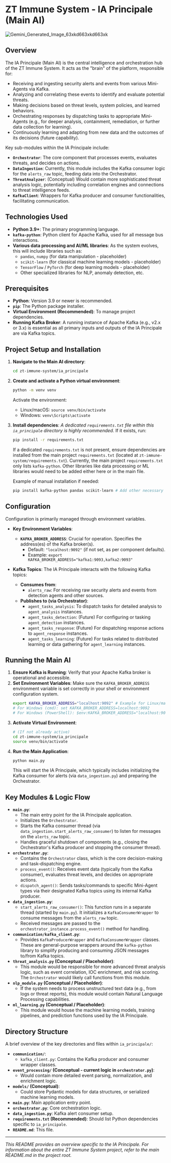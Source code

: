 # ZT Immune System - IA Principale (Main AI)


![Gemini_Generated_Image_63xkd663xkd663xk](https://github.com/user-attachments/assets/6dfc739b-469a-431e-981f-c46dd8622eb6)




## Overview

The IA Principale (Main AI) is the central intelligence and orchestration hub of the ZT Immune System. It acts as the "brain" of the platform, responsible for:

-   Receiving and ingesting security alerts and events from various Mini-Agents via Kafka.
-   Analyzing and correlating these events to identify and evaluate potential threats.
-   Making decisions based on threat levels, system policies, and learned behaviors.
-   Orchestrating responses by dispatching tasks to appropriate Mini-Agents (e.g., for deeper analysis, containment, remediation, or further data collection for learning).
-   Continuously learning and adapting from new data and the outcomes of its decisions (future capability).

Key sub-modules within the IA Principale include:
-   **`Orchestrator`**: The core component that processes events, evaluates threats, and decides on actions.
-   **`DataIngestion`**: Currently, this module includes the Kafka consumer logic for the `alerts_raw` topic, feeding data into the Orchestrator.
-   **`ThreatAnalyzer`**: (Conceptual) Would contain more sophisticated threat analysis logic, potentially including correlation engines and connections to threat intelligence feeds.
-   **`KafkaClient`**: Wrappers for Kafka producer and consumer functionalities, facilitating communication.

## Technologies Used

-   **Python 3.9+**: The primary programming language.
-   **`kafka-python`**: Python client for Apache Kafka, used for all message bus interactions.
-   **Various data processing and AI/ML libraries**: As the system evolves, this will include libraries such as:
    -   `pandas`, `numpy` (for data manipulation - placeholder)
    -   `scikit-learn` (for classical machine learning models - placeholder)
    -   `TensorFlow` / `PyTorch` (for deep learning models - placeholder)
    -   Other specialized libraries for NLP, anomaly detection, etc.

## Prerequisites

-   **Python**: Version 3.9 or newer is recommended.
-   **`pip`**: The Python package installer.
-   **Virtual Environment (Recommended)**: To manage project dependencies.
-   **Running Kafka Broker**: A running instance of Apache Kafka (e.g., v2.x or 3.x) is essential as all primary inputs and outputs of the IA Principale are via Kafka topics.

## Project Setup and Installation

1.  **Navigate to the Main AI directory**:
    ```bash
    cd zt-immune-system/ia_principale
    ```

2.  **Create and activate a Python virtual environment**:
    ```bash
    python -m venv venv
    ```
    Activate the environment:
    -   Linux/macOS: `source venv/bin/activate`
    -   Windows: `venv\Scripts\activate`

3.  **Install dependencies**:
    *A dedicated `requirements.txt` file within this `ia_principale` directory is highly recommended.* If it exists, run:
    ```bash
    pip install -r requirements.txt
    ```
    If a dedicated `requirements.txt` is not present, ensure dependencies are installed from the main project `requirements.txt` (located at `zt-immune-system/requirements.txt`). Currently, the main project `requirements.txt` only lists `kafka-python`. Other libraries like data processing or ML libraries would need to be added either here or in the main file.

    Example of manual installation if needed:
    ```bash
    pip install kafka-python pandas scikit-learn # Add other necessary libraries
    ```

## Configuration

Configuration is primarily managed through environment variables.

-   **Key Environment Variables**:
    -   **`KAFKA_BROKER_ADDRESS`**: Crucial for operation. Specifies the address(es) of the Kafka broker(s).
        -   Default: `"localhost:9092"` (if not set, as per component defaults).
        -   Example: `export KAFKA_BROKER_ADDRESS="kafka1:9093,kafka2:9093"`

-   **Kafka Topics**:
    The IA Principale interacts with the following Kafka topics:
    -   **Consumes from**:
        -   `alerts_raw`: For receiving raw security alerts and events from detection agents and other sources.
    -   **Publishes to (via Orchestrator)**:
        -   `agent_tasks_analysis`: To dispatch tasks for detailed analysis to `agent_analysis` instances.
        -   `agent_tasks_detection`: (Future) For configuring or tasking `agent_detection` instances.
        -   `agent_tasks_response`: (Future) For dispatching response actions to `agent_response` instances.
        -   `agent_tasks_learning`: (Future) For tasks related to distributed learning or data gathering for `agent_learning` instances.

## Running the Main AI

1.  **Ensure Kafka is Running**: Verify that your Apache Kafka broker is operational and accessible.
2.  **Set Environment Variables**: Make sure the `KAFKA_BROKER_ADDRESS` environment variable is set correctly in your shell or environment configuration system.
    ```bash
    export KAFKA_BROKER_ADDRESS="localhost:9092" # Example for Linux/macOS
    # For Windows (cmd): set KAFKA_BROKER_ADDRESS=localhost:9092
    # For Windows (PowerShell): $env:KAFKA_BROKER_ADDRESS="localhost:9092"
    ```
3.  **Activate Virtual Environment**:
    ```bash
    # (If not already active)
    cd zt-immune-system/ia_principale
    source venv/bin/activate
    ```
4.  **Run the Main Application**:
    ```bash
    python main.py
    ```
    This will start the IA Principale, which typically includes initializing the Kafka consumer for alerts (via `data_ingestion.py`) and preparing the Orchestrator.

## Key Modules & Logic Flow

-   **`main.py`**:
    -   The main entry point for the IA Principale application.
    -   Initializes the `Orchestrator`.
    -   Starts the Kafka consumer thread (via `data_ingestion.start_alerts_raw_consumer`) to listen for messages on the `alerts_raw` topic.
    -   Handles graceful shutdown of components (e.g., closing the Orchestrator's Kafka producer and stopping the consumer thread).
-   **`orchestrator.py`**:
    -   Contains the `Orchestrator` class, which is the core decision-making and task-dispatching engine.
    -   `process_event()`: Receives event data (typically from the Kafka consumer), evaluates threat levels, and decides on appropriate actions.
    -   `dispatch_agent()`: Sends tasks/commands to specific Mini-Agent types via their designated Kafka topics using its internal Kafka producer.
-   **`data_ingestion.py`**:
    -   `start_alerts_raw_consumer()`: This function runs in a separate thread (started by `main.py`). It initializes a `KafkaConsumerWrapper` to consume messages from the `alerts_raw` topic.
    -   Received messages are passed to the `orchestrator_instance.process_event()` method for handling.
-   **`communication/kafka_client.py`**:
    -   Provides `KafkaProducerWrapper` and `KafkaConsumerWrapper` classes. These are general-purpose wrappers around the `kafka-python` library to simplify producing and consuming JSON messages to/from Kafka topics.
-   **`threat_analysis.py` (Conceptual / Placeholder)**:
    -   This module would be responsible for more advanced threat analysis logic, such as event correlation, IOC enrichment, and risk scoring. The `Orchestrator` would likely call functions from this module.
-   **`nlp_module.py` (Conceptual / Placeholder)**:
    -   If the system needs to process unstructured text data (e.g., from logs or threat reports), this module would contain Natural Language Processing capabilities.
-   **`ml_learning.py` (Conceptual / Placeholder)**:
    -   This module would house the machine learning models, training pipelines, and prediction functions used by the IA Principale.

## Directory Structure

A brief overview of the key directories and files within `ia_principale/`:

-   **`communication/`**:
    -   `kafka_client.py`: Contains the Kafka producer and consumer wrapper classes.
-   **`event_processing/` (Conceptual - current logic in `orchestrator.py`)**:
    -   Would contain more detailed event parsing, normalization, and enrichment logic.
-   **`models/` (Conceptual)**:
    -   Could store Pydantic models for data structures, or serialized machine learning models.
-   **`main.py`**: Main application entry point.
-   **`orchestrator.py`**: Core orchestration logic.
-   **`data_ingestion.py`**: Kafka alert consumer setup.
-   **`requirements.txt` (Recommended)**: Should list Python dependencies specific to `ia_principale`.
-   **`README.md`**: This file.

---
*This README provides an overview specific to the IA Principale. For information about the entire ZT Immune System project, refer to the main README.md in the project root.*
